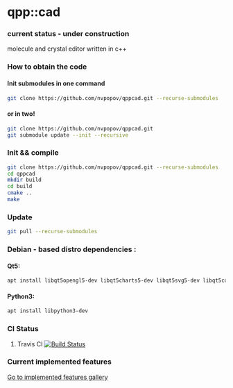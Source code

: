 # qpp::cad
### current status - under construction
 molecule and crystal editor written in c++
### How to obtain the code

#### Init submodules in one command
```bash
git clone https://github.com/nvpopov/qppcad.git --recurse-submodules
```

#### or in two!
```bash
git clone https://github.com/nvpopov/qppcad.git
git submodule update --init --recursive
```

### Init && compile
```bash
git clone https://github.com/nvpopov/qppcad.git --recurse-submodules
cd qppcad
mkdir build
cd build 
cmake ..
make 
```

### Update 
```bash
git pull --recurse-submodules
```

### Debian - based distro dependencies :
#### Qt5:
```bash
apt install libqt5opengl5-dev libqt5charts5-dev libqt5svg5-dev libqt5core5a libqt5widgets5 libqt5gui5
```
#### Python3:
```bash
apt install libpython3-dev
```

### CI Status
1. Travis CI [![Build Status](https://travis-ci.org/nvpopov/qppcad.svg?branch=master)](https://travis-ci.org/nvpopov/qppcad)

### Current implemented features
  [Go to implemented features gallery](docs/features-milestone.md)

